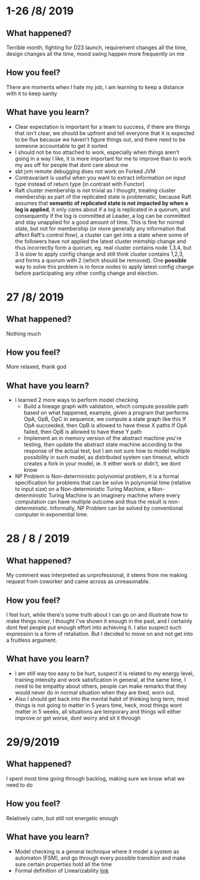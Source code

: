 # 1-26 /8/ 2019

## What happened?
Terrible month, fighting for D23 launch, requirement changes all the time, design changes all the time, mood swing happen more frequently on me

## How you feel?
There are moments when I hate my job, I am learning to keep a distance with it to keep sanity

## What have you learn?
* Clear expectation is important for a team to success, if there are things that isn't clear, we should be upfront and tell everyone that it is expected to be flux because we haven't figure things out, and there need to be someone accountable to get it sorted
* I should not be too attached to work, especially when things aren't going in a way I like, it is more important for me to improve than to work my ass off for people that dont care about me
* sbt jvm remote debugging does not work on Forked JVM
* Contravariant is useful when you want to extract information on input type instead of return type (in contrast with Functor)
* Raft cluster membership is not trivial as I thought, treating cluster membership as part of the replicated state is problematic, because Raft assumes that **semantic of replicated state is not impacted by when a log is applied**, it only cares about if a log is replicated in a quorum, and consequently if the log is committed at Leader, a log can be committed and stay unapplied for a good amount of time. This is fine for normal state, but not for membership (or more generally any information that affect Raft's control flow), a cluster can get into a state where some of the followers have not applied the latest cluster memship change and thus incorrectly form a quorum, eg. real cluster contains node 1,3,4, but 3 is slow to apply config change and still think cluster contains 1,2,3, and forms a quorum with 2 (which should be removed). One **possible** way to solve this problem is to force nodes to apply latest config change before participating any other config change and election. 


# 27 /8/ 2019
## What happened?
Nothing much

## How you feel?
More relaxed, thank god

## What have you learn?
* I learned 2 more ways to perform model checking
   - Build a lineage graph with validation, which compute possible path based on what happened, example, given a program that performs OpA, OpB, OpC in sequence, we compute a state graph like this
        If OpA succeeded, then OpB is allowed to have these X paths
        If OpA failed, then OpB is allowed to have these Y path
   - Implement an in memory version of the abstract machine you're testing, then update the abstract state machine according to the response of the actual test, but I am not sure how to model multiple possibility in such model, as distributed system can timeout, which creates a fork in your model, ie. It either work or didn't, we dont know 
* NP Problem is Non-deterministic polynomial problem, it is a formal specification for problems that can be solve in polynomial time (relative to input size) on a Non-deterministic Turing Machine, a Non-deterministic Turing Machine is an imaginery machine where every computation can have multiple outcome and thus the result is non-deterministic. Informally, NP Problem can be solved by conventional computer in exponential time.

# 28 / 8 / 2019
## What happened?
My comment was interpreted as unprofessional, it stems from me making request from coworker and came across as unreasonable.

## How you feel?
I feel hurt, while there's some truth about I can go on and illustrate how to make things nicer, I thought I've shown it enough in the past, and I certainly dont feel people put enough effort into achieving it. I also suspect such expression is a form of retaliation. But I decided to move on and not get into a fruitless argument. 

## What have you learn?
* I am still way too easy to be hurt, suspect it is related to my energy level, training intensity and work satisfication in general, at the same time, I need to be empathy about others, people can make remarks that they would never do in normal situation when they are tired, worn out.
* Also I should get back into the mental habit of thinking long term, most things is not going to matter in 5 years time, heck, most things wont matter in 5 weeks, all situations are temporary and things will either improve or get worse, dont worry and sit it through

# 29/9/2019

## What happened?
I spent most time going through backlog, making sure we know what we need to do

## How you feel?
Relatively calm, but still not energetic enough

## What have you learn?
* Model checking is a general technique where it model a system as automaton (FSM), and go through every possible transition and make sure certain properties hold all the time
* Formal definition of Linearizability [link](../../learning-notes/linearizability.md) 

